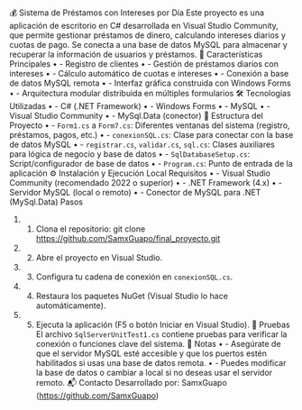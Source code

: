 💰 Sistema de Préstamos con Intereses por Día
Este proyecto es una aplicación de escritorio en C# desarrollada en Visual Studio Community, que permite gestionar préstamos de dinero, calculando intereses diarios y cuotas de pago. Se conecta a una base de datos MySQL para almacenar y recuperar la información de usuarios y préstamos.
🚀 Características Principales
•	- Registro de clientes
•	- Gestión de préstamos diarios con intereses
•	- Cálculo automático de cuotas e intereses
•	- Conexión a base de datos MySQL remota
•	- Interfaz gráfica construida con Windows Forms
•	- Arquitectura modular distribuida en múltiples formularios
🛠️ Tecnologías Utilizadas
•	- C# (.NET Framework)
•	- Windows Forms
•	- MySQL
•	- Visual Studio Community
•	- MySql.Data (conector)
📁 Estructura del Proyecto
•	- `Form1.cs` a `Form7.cs`: Diferentes ventanas del sistema (registro, préstamos, pagos, etc.)
•	- `conexionSQL.cs`: Clase para conectar con la base de datos MySQL
•	- `registrar.cs`, `validar.cs`, `sql.cs`: Clases auxiliares para lógica de negocio y base de datos
•	- `SqlDatabaseSetup.cs`: Script/configurador de base de datos
•	- `Program.cs`: Punto de entrada de la aplicación
⚙️ Instalación y Ejecución Local
Requisitos
•	- Visual Studio Community (recomendado 2022 o superior)
•	- .NET Framework (4.x)
•	- Servidor MySQL (local o remoto)
•	- Conector de MySQL para .NET (MySql.Data)
Pasos
1.	1. Clona el repositorio: git clone https://github.com/SamxGuapo/final_proyecto.git
2.	2. Abre el proyecto en Visual Studio.
3.	3. Configura tu cadena de conexión en `conexionSQL.cs`.
4.	4. Restaura los paquetes NuGet (Visual Studio lo hace automáticamente).
5.	5. Ejecuta la aplicación (F5 o botón Iniciar en Visual Studio).
🧪 Pruebas
El archivo `SqlServerUnitTest1.cs` contiene pruebas para verificar la conexión o funciones clave del sistema.
📌 Notas
•	- Asegúrate de que el servidor MySQL esté accesible y que los puertos estén habilitados si usas una base de datos remota.
•	- Puedes modificar la base de datos o cambiar a local si no deseas usar el servidor remoto.
📬 Contacto
Desarrollado por: SamxGuapo (https://github.com/SamxGuapo)
